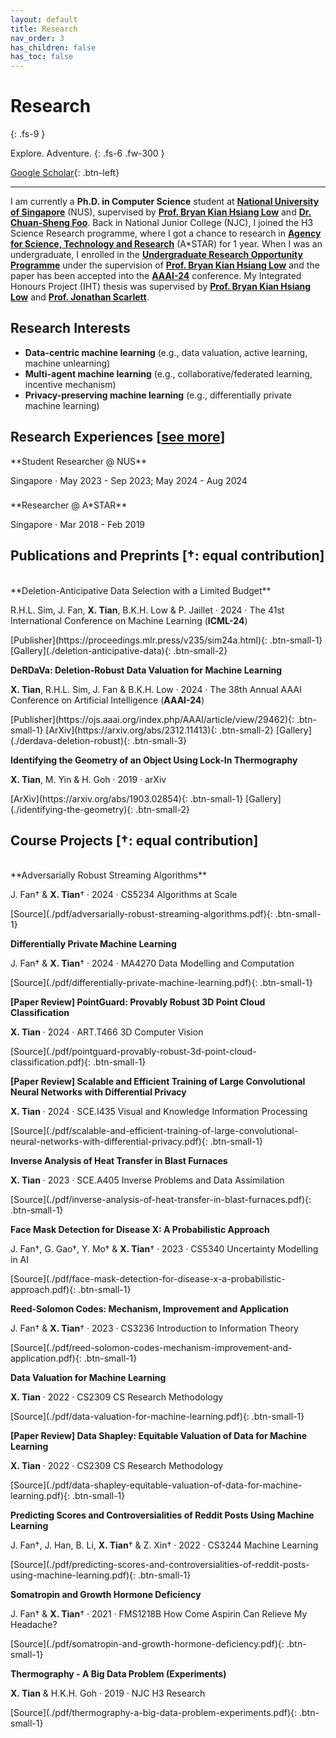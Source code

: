 ```yaml
---
layout: default
title: Research
nav_order: 3
has_children: false
has_toc: false
---
```


# Research
{: .fs-9 }

Explore. Adventure.
{: .fs-6 .fw-300 }

[Google Scholar](https://scholar.google.com/citations?user=FdGSDcQAAAAJ&hl=en){: .btn-left}

---

I am currently a **Ph.D. in Computer Science** student at [**National University of Singapore**](https://nus.edu.sg/) (NUS), supervised by [**Prof. Bryan Kian Hsiang Low**](https://www.comp.nus.edu.sg/cs/people/lowkh/) and [**Dr. Chuan-Sheng Foo**](https://www.a-star.edu.sg/cfar/about-cfar/our-team/dr-foo-chuan-sheng). Back in National Junior College (NJC), I joined the H3 Science Research programme, where I got a chance to research in [**Agency for Science, Technology and Research**](https://www.a-star.edu.sg/) (A\*STAR) for 1 year. When I was an undergraduate, I enrolled in the [**Undergraduate Research Opportunity Programme**](https://www.comp.nus.edu.sg/programmes/ug/project/urop/) under the supervision of [**Prof. Bryan Kian Hsiang Low**](https://www.comp.nus.edu.sg/cs/people/lowkh/) and the paper has been accepted into the [**AAAI-24**](https://aaai.org/aaai-conference/) conference. My Integrated Honours Project (IHT) thesis was supervised by [**Prof. Bryan Kian Hsiang Low**](https://www.comp.nus.edu.sg/cs/people/lowkh/) and [**Prof. Jonathan Scarlett**](https://www.comp.nus.edu.sg/~scarlett/).

## Research Interests

* **Data-centric machine learning** (e.g., data valuation, active learning, machine unlearning)
* **Multi-agent machine learning** (e.g., collaborative/federated learning, incentive mechanism)
* **Privacy-preserving machine learning** (e.g., differentially private machine learning)

## Research Experiences <span class="see-more">[<a href="./timeline/">see more</a>]</span>

<div style="height: 0"></div>
**Student Researcher @ NUS**
<p class="addition">Singapore · May 2023 - Sep 2023; May 2024 - Aug 2024</p>

<div style="height: 0.5rem"></div>
**Researcher @ A*STAR**
<p class="addition">Singapore · Mar 2018 - Feb 2019</p>

## Publications and Preprints <span class="see-more">[&dagger;: equal contribution]</span>

<br>
**Deletion-Anticipative Data Selection with a Limited Budget**
<p class="addition">R.H.L. Sim, J. Fan, <strong>X. Tian</strong>, B.K.H. Low & P. Jaillet · 2024 · The 41st International Conference on Machine Learning (<strong>ICML-24</strong>)</p>
[Publisher](https://proceedings.mlr.press/v235/sim24a.html){: .btn-small-1} <span class='btn-small-filler'></span> [Gallery](./deletion-anticipative-data){: .btn-small-2}

**DeRDaVa: Deletion-Robust Data Valuation for Machine Learning**
<p class="addition"><strong>X. Tian</strong>, R.H.L. Sim, J. Fan & B.K.H. Low · 2024 · The 38th Annual AAAI Conference on Artificial Intelligence (<strong>AAAI-24</strong>)</p>
[Publisher](https://ojs.aaai.org/index.php/AAAI/article/view/29462){: .btn-small-1} <span class='btn-small-filler'></span> [ArXiv](https://arxiv.org/abs/2312.11413){: .btn-small-2} <span class='btn-small-filler'></span> [Gallery](./derdava-deletion-robust){: .btn-small-3}

**Identifying the Geometry of an Object Using Lock-In Thermography**
<p class="addition"><strong>X. Tian</strong>, M. Yin & H. Goh · 2019 · arXiv</p>
[ArXiv](https://arxiv.org/abs/1903.02854){: .btn-small-1} <span class='btn-small-filler'></span> [Gallery](./identifying-the-geometry){: .btn-small-2}

## Course Projects <span class="see-more">[&dagger;: equal contribution]</span>
<br>
**Adversarially Robust Streaming Algorithms**
<p class="addition">J. Fan&dagger; & <strong>X. Tian</strong>&dagger; · 2024 · CS5234 Algorithms at Scale</p>
[Source](./pdf/adversarially-robust-streaming-algorithms.pdf){: .btn-small-1}

**Differentially Private Machine Learning**
<p class="addition">J. Fan&dagger; & <strong>X. Tian</strong>&dagger; · 2024 · MA4270 Data Modelling and Computation</p>
[Source](./pdf/differentially-private-machine-learning.pdf){: .btn-small-1}

**[Paper Review] PointGuard: Provably Robust 3D Point Cloud Classification**
<p class="addition"><strong>X. Tian</strong> · 2024 · ART.T466 3D Computer Vision</p>
[Source](./pdf/pointguard-provably-robust-3d-point-cloud-classification.pdf){: .btn-small-1}

**[Paper Review] Scalable and Efficient Training of Large Convolutional Neural Networks with Differential Privacy**
<p class="addition"><strong>X. Tian</strong> · 2024 · SCE.I435 Visual and Knowledge Information Processing</p>
[Source](./pdf/scalable-and-efficient-training-of-large-convolutional-neural-networks-with-differential-privacy.pdf){: .btn-small-1}

**Inverse Analysis of Heat Transfer in Blast Furnaces**
<p class="addition"><strong>X. Tian</strong> · 2023 · SCE.A405 Inverse Problems and Data Assimilation</p>
[Source](./pdf/inverse-analysis-of-heat-transfer-in-blast-furnaces.pdf){: .btn-small-1}

**Face Mask Detection for Disease X: A Probabilistic Approach**
<p class="addition">J. Fan&dagger;, G. Gao&dagger;, Y. Mo&dagger; & <strong>X. Tian</strong>&dagger; · 2023 · CS5340 Uncertainty Modelling in AI</p>
[Source](./pdf/face-mask-detection-for-disease-x-a-probabilistic-approach.pdf){: .btn-small-1}

**Reed-Solomon Codes: Mechanism, Improvement and Application**
<p class="addition">J. Fan&dagger; & <strong>X. Tian</strong>&dagger; · 2023 · CS3236 Introduction to Information Theory</p>
[Source](./pdf/reed-solomon-codes-mechanism-improvement-and-application.pdf){: .btn-small-1}

**Data Valuation for Machine Learning**
<p class="addition"><strong>X. Tian</strong> · 2022 · CS2309 CS Research Methodology</p>
[Source](./pdf/data-valuation-for-machine-learning.pdf){: .btn-small-1}

**[Paper Review] Data Shapley: Equitable Valuation of Data for Machine Learning**
<p class="addition"><strong>X. Tian</strong> · 2022 · CS2309 CS Research Methodology</p>
[Source](./pdf/data-shapley-equitable-valuation-of-data-for-machine-learning.pdf){: .btn-small-1}

**Predicting Scores and Controversialities of Reddit Posts Using Machine Learning**
<p class="addition">J. Fan&dagger;, J. Han, B. Li, <strong>X. Tian</strong>&dagger; & Z. Xin&dagger; · 2022 · CS3244 Machine Learning</p>
[Source](./pdf/predicting-scores-and-controversialities-of-reddit-posts-using-machine-learning.pdf){: .btn-small-1}

**Somatropin and Growth Hormone Deficiency**
<p class="addition">J. Fan&dagger; & <strong>X. Tian</strong>&dagger; · 2021 · FMS1218B How Come Aspirin Can Relieve My Headache?</p>
[Source](./pdf/somatropin-and-growth-hormone-deficiency.pdf){: .btn-small-1}

**Thermography - A Big Data Problem (Experiments)**
<p class="addition"><strong>X. Tian</strong> & H.K.H. Goh · 2019 · NJC H3 Research</p>
[Source](./pdf/thermography-a-big-data-problem-experiments.pdf){: .btn-small-1}
